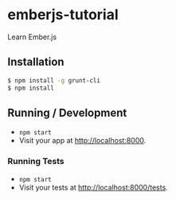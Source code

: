 # emberjs-tutorial
Learn Ember.js

## Installation
```bash
$ npm install -g grunt-cli
$ npm install
```

## Running / Development

* `npm start`
* Visit your app at [http://localhost:8000](http://localhost:8000).

### Running Tests

* `npm start`
* Visit your tests at [http://localhost:8000/tests](http://localhost:8000/tests).
